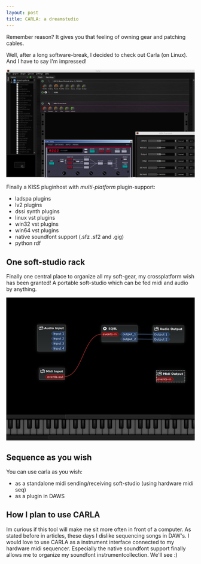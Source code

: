 ```yaml
---
layout: post
title: CARLA: a dreamstudio
---
```

Remember reason? It gives you that feeling of owning gear and patching cables.

Well, after a long software-break, I decided to check out Carla (on Linux).
And I have to say I'm impressed!

<img src="public/img/carla1.png"/>

Finally a KISS pluginhost with *multi-platform* plugin-support:

* ladspa plugins
* lv2 plugins
* dssi synth plugins
* linux vst plugins
* win32 vst plugins
* win64 vst plugins
* native soundfont support (.sfz .sf2 and .gig)
* python rdf

## One soft-studio rack

Finally one central place to organize all my soft-gear, my crossplatform wish has been granted!
A portable soft-studio which can be fed midi and audio by anything.

<img src="public/img/carla2.png"/>

## Sequence as you wish

You can use carla as you wish:

* as a standalone midi sending/receiving soft-studio (using hardware midi seq)
* as a plugin in DAWS

## How I plan to use CARLA

Im curious if this tool will make me sit more often in front of a computer.
As stated before in articles, these days I dislike sequencing songs in DAW's.
I would love to use CARLA as a instrument interface connected to my hardware midi sequencer.
Especially the native soundfont support finally allows me to organize my soundfont instrumentcollection.
We'll see :)

